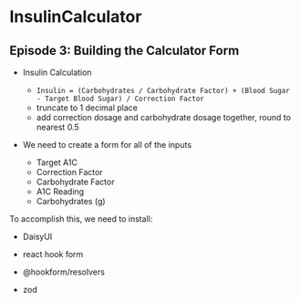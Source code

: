 # InsulinCalculator

## Episode 3: Building the Calculator Form

- Insulin Calculation
  - `Insulin = (Carbohydrates / Carbohydrate Factor) + (Blood Sugar - Target Blood Sugar) / Correction Factor`
  - truncate to 1 decimal place
  - add correction dosage and carbohydrate dosage together, round to nearest 0.5

- We need to create a form for all of the inputs
  - Target A1C
  - Correction Factor
  - Carbohydrate Factor
  - A1C Reading
  - Carbohydrates (g)


To accomplish this, we need to install:

- DaisyUI

- react hook form
- @hookform/resolvers
- zod
